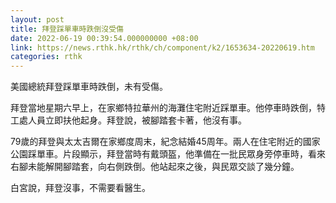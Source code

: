 ```yaml
---
layout: post
title: 拜登踩單車時跌倒沒受傷
date: 2022-06-19 00:39:54.000000000 +08:00
link: https://news.rthk.hk/rthk/ch/component/k2/1653634-20220619.htm
categories: rthk
---
```


美國總統拜登踩單車時跌倒，未有受傷。

拜登當地星期六早上，在家鄉特拉華州的海灘住宅附近踩單車。他停車時跌倒，特工處人員立即扶他起身。拜登說，被腳踏套卡著，他沒有事。

79歲的拜登與太太吉爾在家鄉度周末，紀念結婚45周年。兩人在住宅附近的國家公園踩單車。片段顯示，拜登當時有戴頭盔，他準備在一批民眾身旁停車時，看來右腳未能解開腳踏套，向右側跌倒。他站起來之後，與民眾交談了幾分鐘。

白宮說，拜登沒事，不需要看醫生。
